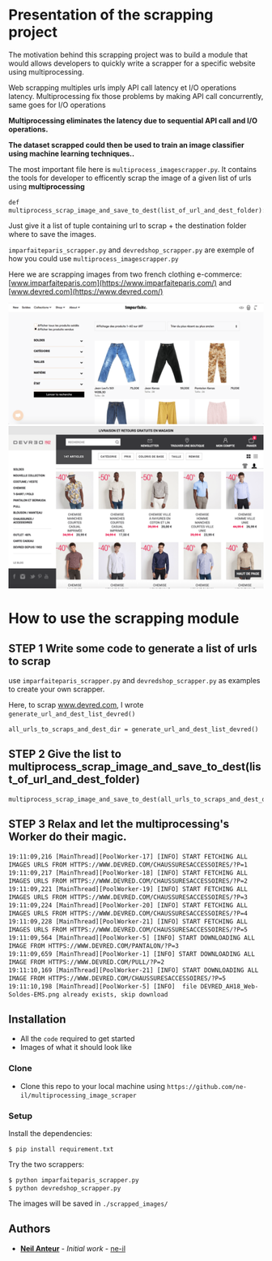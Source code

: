 #  Presentation of the scrapping project

The motivation behind this scrapping project was to build a module that would allows developers to quickly write a scrapper for a specific website using multiprocessing.

Web scrapping multiples urls imply API call latency et I/O operations latency.
Multiprocessing fix those problems by making API call concurrently, same goes for I/O operations

**Multiprocessing eliminates the latency due to sequential API call and I/O operations.**

****The dataset scrapped could then be used to train an image classifier using machine learning techniques..****

The most important file here is `multiprocess_imagescrapper.py`.
It contains the tools for developer to efficently scrap the image of a given list of urls using **multiprocessing**

    def multiprocess_scrap_image_and_save_to_dest(list_of_url_and_dest_folder):

Just give it a list of tuple containing  url to scrap + the destination folder where to save the images.


`imparfaiteparis_scrapper.py` and `devredshop_scrapper.py`
are exemple of how you could use `multiprocess_imagescrapper.py`


Here we are scrapping images from two french clothing e-commerce:
[www.imparfaiteparis.com](https://www.imparfaiteparis.com/) and [www.devred.com](https://www.devred.com/)

![imparfaite_shop](read_me_images/imparfaite_shop.png?raw=true "Imparfaite shop")
![devred_shop](read_me_images/devred_shop.png?raw=true "Devred shop")

#  How to use the scrapping module

## STEP 1 Write some code to generate a list of urls to scrap
use `imparfaiteparis_scrapper.py` and `devredshop_scrapper.py` as examples to create your own scrapper.

Here, to scrap www.devred.com, I wrote `generate_url_and_dest_list_devred()`

    all_urls_to_scraps_and_dest_dir = generate_url_and_dest_list_devred()

## STEP 2 Give the list to multiprocess_scrap_image_and_save_to_dest(list_of_url_and_dest_folder)

    multiprocess_scrap_image_and_save_to_dest(all_urls_to_scraps_and_dest_dir)

## STEP 3 Relax and let the multiprocessing's Worker do their magic.


    19:11:09,216 [MainThread][PoolWorker-17] [INFO] START FETCHING ALL IMAGES URLS FROM HTTPS://WWW.DEVRED.COM/CHAUSSURESACCESSOIRES/?P=1
    19:11:09,217 [MainThread][PoolWorker-18] [INFO] START FETCHING ALL IMAGES URLS FROM HTTPS://WWW.DEVRED.COM/CHAUSSURESACCESSOIRES/?P=2
    19:11:09,221 [MainThread][PoolWorker-19] [INFO] START FETCHING ALL IMAGES URLS FROM HTTPS://WWW.DEVRED.COM/CHAUSSURESACCESSOIRES/?P=3
    19:11:09,224 [MainThread][PoolWorker-20] [INFO] START FETCHING ALL IMAGES URLS FROM HTTPS://WWW.DEVRED.COM/CHAUSSURESACCESSOIRES/?P=4
    19:11:09,228 [MainThread][PoolWorker-21] [INFO] START FETCHING ALL IMAGES URLS FROM HTTPS://WWW.DEVRED.COM/CHAUSSURESACCESSOIRES/?P=5
    19:11:09,564 [MainThread][PoolWorker-5] [INFO] START DOWNLOADING ALL IMAGE FROM HTTPS://WWW.DEVRED.COM/PANTALON/?P=3
    19:11:09,659 [MainThread][PoolWorker-1] [INFO] START DOWNLOADING ALL IMAGE FROM HTTPS://WWW.DEVRED.COM/PULL/?P=2
    19:11:10,169 [MainThread][PoolWorker-21] [INFO] START DOWNLOADING ALL IMAGE FROM HTTPS://WWW.DEVRED.COM/CHAUSSURESACCESSOIRES/?P=5
    19:11:10,198 [MainThread][PoolWorker-5] [INFO]  file DEVRED_AH18_Web-Soldes-EMS.png already exists, skip download





## Installation

- All the `code` required to get started
- Images of what it should look like

### Clone

- Clone this repo to your local machine using `https://github.com/ne-il/multiprocessing_image_scraper`

### Setup


Install the dependencies:
```shell
$ pip install requirement.txt
```

Try the two scrappers:
```shell
$ python imparfaiteparis_scrapper.py
$ python devredshop_scrapper.py
```

The images will be saved in `./scrapped_images/`
## Authors

* [**Neil Anteur**](https://www.linkedin.com/in/neil-anteur-a29683138/) - *Initial work* -  [ne-il](https://github.com/ne-il)




